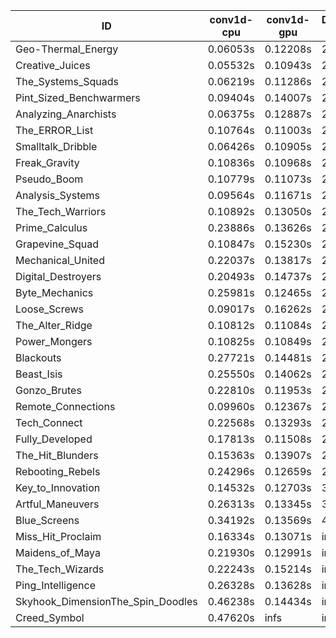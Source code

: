|ID|conv1d-cpu|conv1d-gpu|DWSPConv2D-gpu|gemm-gpu|avg|
|-|-|-|-|-|-|
|Geo-Thermal_Energy|0.06053s|0.12208s|2.79500s|1.66162s|1.15981s|
|Creative_Juices|0.05532s|0.10943s|2.79497s|1.68779s|1.16188s|
|The_Systems_Squads|0.06219s|0.11286s|2.77467s|1.71123s|1.16524s|
|Pint_Sized_Benchwarmers|0.09404s|0.14007s|2.81407s|1.68990s|1.18452s|
|Analyzing_Anarchists|0.06375s|0.12887s|2.78940s|1.81111s|1.19828s|
|The_ERROR_List|0.10764s|0.11003s|2.83418s|1.74545s|1.19933s|
|Smalltalk_Dribble|0.06426s|0.10905s|2.87112s|1.76032s|1.20119s|
|Freak_Gravity|0.10836s|0.10968s|2.84836s|1.74565s|1.20301s|
|Pseudo_Boom|0.10779s|0.11073s|2.85235s|1.74624s|1.20428s|
|Analysis_Systems|0.09564s|0.11671s|2.96097s|1.64965s|1.20574s|
|The_Tech_Warriors|0.10892s|0.13050s|2.87505s|1.75600s|1.21762s|
|Prime_Calculus|0.23886s|0.13626s|2.77206s|1.74994s|1.22428s|
|Grapevine_Squad|0.10847s|0.15230s|2.85552s|1.78587s|1.22554s|
|Mechanical_United|0.22037s|0.13817s|2.79327s|1.75238s|1.22605s|
|Digital_Destroyers|0.20493s|0.14737s|2.80619s|1.76144s|1.22998s|
|Byte_Mechanics|0.25981s|0.12465s|2.79547s|1.75452s|1.23361s|
|Loose_Screws|0.09017s|0.16262s|2.82702s|1.85995s|1.23494s|
|The_Alter_Ridge|0.10812s|0.11084s|2.98722s|1.74665s|1.23821s|
|Power_Mongers|0.10825s|0.10849s|2.99579s|1.75347s|1.24150s|
|Blackouts|0.27721s|0.14481s|2.78743s|1.86731s|1.26919s|
|Beast_Isis|0.25550s|0.14062s|2.80352s|1.88930s|1.27223s|
|Gonzo_Brutes|0.22810s|0.11953s|2.96128s|1.78264s|1.27289s|
|Remote_Connections|0.09960s|0.12367s|2.94430s|1.93513s|1.27567s|
|Tech_Connect|0.22568s|0.13293s|2.96907s|1.88048s|1.30204s|
|Fully_Developed|0.17813s|0.11508s|2.79156s|2.21687s|1.32541s|
|The_Hit_Blunders|0.15363s|0.13907s|2.85740s|2.54277s|1.42322s|
|Rebooting_Rebels|0.24296s|0.12659s|2.83031s|2.51527s|1.42878s|
|Key_to_Innovation|0.14532s|0.12703s|3.02867s|2.47629s|1.44433s|
|Artful_Maneuvers|0.26313s|0.13345s|3.64469s|2.48199s|1.63082s|
|Blue_Screens|0.34192s|0.13569s|4.85252s|2.40361s|1.93344s|
|Miss_Hit_Proclaim|0.16334s|0.13071s|infs|infs|infs|
|Maidens_of_Maya|0.21930s|0.12991s|infs|infs|infs|
|The_Tech_Wizards|0.22243s|0.15214s|infs|1.90454s|infs|
|Ping_Intelligence|0.26328s|0.13628s|infs|4.38362s|infs|
|Skyhook_DimensionThe_Spin_Doodles|0.46238s|0.14434s|infs|infs|infs|
|Creed_Symbol|0.47620s|infs|infs|4.34706s|infs|
